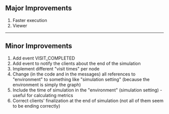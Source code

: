 ## Major Improvements ##

  1. Faster execution
  1. Viewer



---

## Minor Improvements ##

  1. Add event VISIT\_COMPLETED
  1. Add event to notify the clients about the end of the simulation
  1. Implement different "visit times" per node
  1. Change (in the code and in the messages) all references to "environment" to something like "simulation setting" (because the environment is simply the graph)
  1. Include the time of simulation in the "environment" (simulation setting) - useful for calculating metrics
  1. Correct clients' finalization at the end of simulation (not all of them seem to be ending correctly)